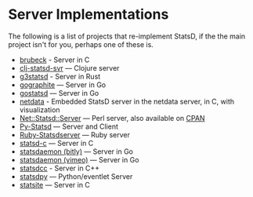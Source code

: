 # Server Implementations

The following is a list of projects that re-implement StatsD, if the the main project isn't for you, perhaps one of these is.

* [brubeck](https://github.com/github/brubeck) - Server in C
* [clj-statsd-svr](https://github.com/netmelody/clj-statsd-svr) — Clojure server
* [g3statsd](https://github.com/bytedance/g3/tree/master/g3statsd) - Server in Rust
* [gographite](https://github.com/amir/gographite) — Server in Go
* [gostatsd](https://github.com/atlassian/gostatsd) — Server in Go
* [netdata](https://github.com/firehol/netdata) - Embedded StatsD server in the netdata server, in C, with visualization
* [Net::Statsd::Server](https://github.com/cosimo/perl5-net-statsd-server) — Perl server, also available on [CPAN](https://metacpan.org/module/Net::Statsd::Server)
* [Py-Statsd](https://github.com/sivy/py-statsd) — Server and Client
* [Ruby-Statsdserver](https://github.com/fetep/ruby-statsdserver) — Ruby server
* [statsd-c](https://github.com/jbuchbinder/statsd-c) — Server in C
* [statsdaemon (bitly)](https://github.com/bitly/statsdaemon) — Server in Go
* [statsdaemon (vimeo)](https://github.com/vimeo/statsdaemon) — Server in Go
* [statsdcc](https://github.com/wayfair/statsdcc) - Server in C++
* [statsdpy](https://github.com/pandemicsyn/statsdpy) — Python/eventlet Server
* [statsite](https://github.com/armon/statsite.git) — Server in C
